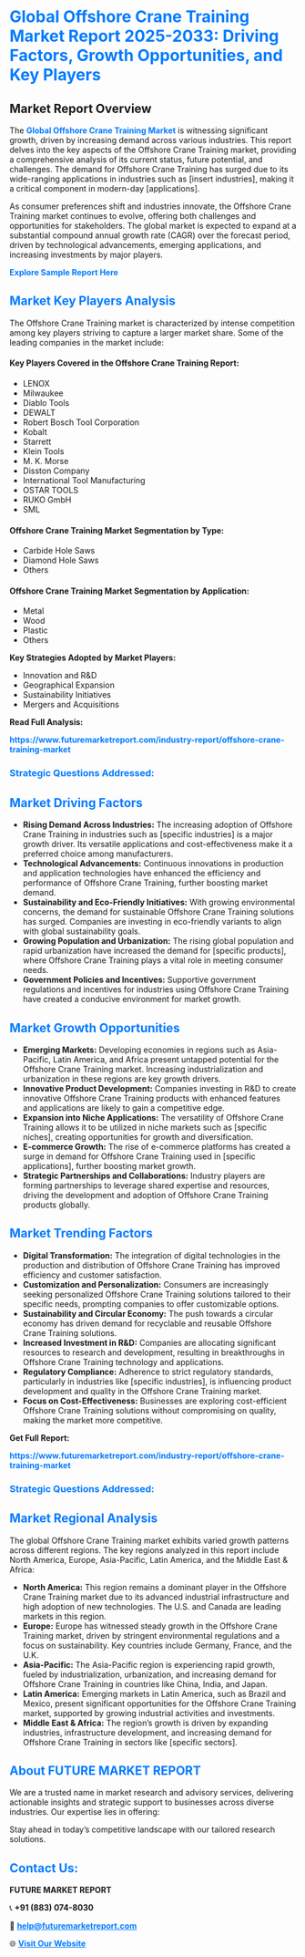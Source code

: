 <h1 style="color: #007BFF;">Global Offshore Crane Training Market Report 2025-2033: Driving Factors, Growth Opportunities, and Key Players</h1>

<section id="overview">
<h2>Market Report Overview</h2>
<p>The <a href="https://www.futuremarketreport.com/industry-report/offshore-crane-training-market" style="color: #007BFF; text-decoration: none;"><strong>Global Offshore Crane Training Market</strong></a> is witnessing significant growth, driven by increasing demand across various industries. This report delves into the key aspects of the Offshore Crane Training market, providing a comprehensive analysis of its current status, future potential, and challenges. The demand for Offshore Crane Training has surged due to its wide-ranging applications in industries such as [insert industries], making it a critical component in modern-day [applications].</p>
<p>As consumer preferences shift and industries innovate, the Offshore Crane Training market continues to evolve, offering both challenges and opportunities for stakeholders. The global market is expected to expand at a substantial compound annual growth rate (CAGR) over the forecast period, driven by technological advancements, emerging applications, and increasing investments by major players.</p>
</section>

<section id="overview">
<p><a href="https://www.futuremarketreport.com/request-sample/reportId=37664" style="color: #007BFF; text-decoration: none;"><strong>Explore Sample Report Here</strong></a></p>
</section>

<section id="key-players">
<h2 style="color: #007BFF;">Market Key Players Analysis</h2>
<p>The Offshore Crane Training market is characterized by intense competition among key players striving to capture a larger market share. Some of the leading companies in the market include:</p>
<h4>Key Players Covered in the Offshore Crane Training Report:</h4>
<ul><li>LENOX</li><li>Milwaukee</li><li>Diablo Tools</li><li>DEWALT</li><li>Robert Bosch Tool Corporation</li><li>Kobalt</li><li>Starrett</li><li>Klein Tools</li><li>M. K. Morse</li><li>Disston Company</li><li>International Tool Manufacturing</li><li>OSTAR TOOLS</li><li>RUKO GmbH</li><li>SML</li></ul>
<h4>Offshore Crane Training Market Segmentation by Type:</h4>
<ul><li>Carbide Hole Saws</li><li>Diamond Hole Saws</li><li>Others</li></ul>

<h4>Offshore Crane Training Market Segmentation by Application:</h4>
<ul><li>Metal</li><li>Wood</li><li>Plastic</li><li>Others</li></ul>
<p><strong>Key Strategies Adopted by Market Players:</strong></p>
<ul>
<li>Innovation and R&D</li>
<li>Geographical Expansion</li>
<li>Sustainability Initiatives</li>
<li>Mergers and Acquisitions</li>
</ul>
</section>

<section>
<p><strong>Read Full Analysis: </strong></p><a href="https://www.futuremarketreport.com/industry-report/offshore-crane-training-market" style="color: #007BFF; text-decoration: none;"><strong>https://www.futuremarketreport.com/industry-report/offshore-crane-training-market</strong></a>
<h3 style="color: #007BFF;">Strategic Questions Addressed:</h3>
</section>

<section id="driving-factors">
<h2 style="color: #007BFF;">Market Driving Factors</h2>
<ul>
<li><strong>Rising Demand Across Industries:</strong> The increasing adoption of Offshore Crane Training in industries such as [specific industries] is a major growth driver. Its versatile applications and cost-effectiveness make it a preferred choice among manufacturers.</li>
<li><strong>Technological Advancements:</strong> Continuous innovations in production and application technologies have enhanced the efficiency and performance of Offshore Crane Training, further boosting market demand.</li>
<li><strong>Sustainability and Eco-Friendly Initiatives:</strong> With growing environmental concerns, the demand for sustainable Offshore Crane Training solutions has surged. Companies are investing in eco-friendly variants to align with global sustainability goals.</li>
<li><strong>Growing Population and Urbanization:</strong> The rising global population and rapid urbanization have increased the demand for [specific products], where Offshore Crane Training plays a vital role in meeting consumer needs.</li>
<li><strong>Government Policies and Incentives:</strong> Supportive government regulations and incentives for industries using Offshore Crane Training have created a conducive environment for market growth.</li>
</ul>
</section>

<section id="growth-opportunities">
<h2 style="color: #007BFF;">Market Growth Opportunities</h2>
<ul>
<li><strong>Emerging Markets:</strong> Developing economies in regions such as Asia-Pacific, Latin America, and Africa present untapped potential for the Offshore Crane Training market. Increasing industrialization and urbanization in these regions are key growth drivers.</li>
<li><strong>Innovative Product Development:</strong> Companies investing in R&D to create innovative Offshore Crane Training products with enhanced features and applications are likely to gain a competitive edge.</li>
<li><strong>Expansion into Niche Applications:</strong> The versatility of Offshore Crane Training allows it to be utilized in niche markets such as [specific niches], creating opportunities for growth and diversification.</li>
<li><strong>E-commerce Growth:</strong> The rise of e-commerce platforms has created a surge in demand for Offshore Crane Training used in [specific applications], further boosting market growth.</li>
<li><strong>Strategic Partnerships and Collaborations:</strong> Industry players are forming partnerships to leverage shared expertise and resources, driving the development and adoption of Offshore Crane Training products globally.</li>
</ul>
</section>

<section id="trending-factors">
<h2 style="color: #007BFF;">Market Trending Factors</h2>
<ul>
<li><strong>Digital Transformation:</strong> The integration of digital technologies in the production and distribution of Offshore Crane Training has improved efficiency and customer satisfaction.</li>
<li><strong>Customization and Personalization:</strong> Consumers are increasingly seeking personalized Offshore Crane Training solutions tailored to their specific needs, prompting companies to offer customizable options.</li>
<li><strong>Sustainability and Circular Economy:</strong> The push towards a circular economy has driven demand for recyclable and reusable Offshore Crane Training solutions.</li>
<li><strong>Increased Investment in R&D:</strong> Companies are allocating significant resources to research and development, resulting in breakthroughs in Offshore Crane Training technology and applications.</li>
<li><strong>Regulatory Compliance:</strong> Adherence to strict regulatory standards, particularly in industries like [specific industries], is influencing product development and quality in the Offshore Crane Training market.</li>
<li><strong>Focus on Cost-Effectiveness:</strong> Businesses are exploring cost-efficient Offshore Crane Training solutions without compromising on quality, making the market more competitive.</li>
</ul>
</section>

<section>
<p><strong>Get Full Report: </strong></p><a href="https://www.futuremarketreport.com/industry-report/offshore-crane-training-market" style="color: #007BFF; text-decoration: none;"><strong>https://www.futuremarketreport.com/industry-report/offshore-crane-training-market</strong></a>
<h3 style="color: #007BFF;">Strategic Questions Addressed:</h3>
</section>


<section id="regional-analysis">
<h2 style="color: #007BFF;">Market Regional Analysis</h2>
<p>The global Offshore Crane Training market exhibits varied growth patterns across different regions. The key regions analyzed in this report include North America, Europe, Asia-Pacific, Latin America, and the Middle East & Africa:</p>
<ul>
<li><strong>North America:</strong> This region remains a dominant player in the Offshore Crane Training market due to its advanced industrial infrastructure and high adoption of new technologies. The U.S. and Canada are leading markets in this region.</li>
<li><strong>Europe:</strong> Europe has witnessed steady growth in the Offshore Crane Training market, driven by stringent environmental regulations and a focus on sustainability. Key countries include Germany, France, and the U.K.</li>
<li><strong>Asia-Pacific:</strong> The Asia-Pacific region is experiencing rapid growth, fueled by industrialization, urbanization, and increasing demand for Offshore Crane Training in countries like China, India, and Japan.</li>
<li><strong>Latin America:</strong> Emerging markets in Latin America, such as Brazil and Mexico, present significant opportunities for the Offshore Crane Training market, supported by growing industrial activities and investments.</li>
<li><strong>Middle East & Africa:</strong> The region’s growth is driven by expanding industries, infrastructure development, and increasing demand for Offshore Crane Training in sectors like [specific sectors].</li>
</ul>
</section>

<footer>
<h2 style="color: #007BFF;">About FUTURE MARKET REPORT</h2>
<p>We are a trusted name in market research and advisory services, delivering actionable insights and strategic support to businesses across diverse industries. Our expertise lies in offering:</p>

<p>Stay ahead in today’s competitive landscape with our tailored research solutions.</p>

<h2 style="color: #007BFF;">Contact Us:</h2>
<p><strong>FUTURE MARKET REPORT</strong></p>
<p>📞 <strong>+91 (883) 074-8030</strong></p>
<p>📧 <strong><a href="mailto:help@futuremarketreport.com" style="color: #007BFF;">help@futuremarketreport.com</a></strong></p>
<p>🌐 <strong><a href="https://www.futuremarketreport.com/" style="color: #007BFF;">Visit Our Website</a></strong></p>
</footer>
